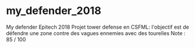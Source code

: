 # my_defender_2018
My defender Epitech 2018 
Projet tower defense en CSFML:
l'objectif est de défendre une zone contre des vagues ennemies avec des tourelles
Note : 85 / 100
